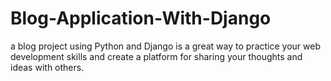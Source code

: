 # Blog-Application-With-Django
a blog project using Python and Django is a great way to practice your web development skills and create a platform for sharing your thoughts and ideas with others.
